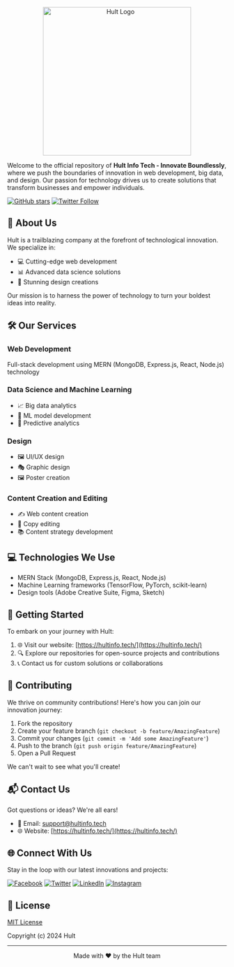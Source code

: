 <!-- # 🚀 Hult - Innovate Boundlessly -->

<p align="center">
  <img src="https://hultinfo.tech/HULT-1.png" alt="Hult Logo" width="340"/>
</p>

Welcome to the official repository of **Hult Info Tech - Innovate Boundlessly**, where we push the boundaries of innovation in web development, big data, and design. Our passion for technology drives us to create solutions that transform businesses and empower individuals.

[![GitHub stars](https://img.shields.io/github/stars/hult/hult-repo.svg?style=social&label=Star)](https://github.com/hult/hult-repo)
[![Twitter Follow](https://img.shields.io/twitter/follow/hultinfo.svg?style=social)](https://twitter.com/hultinfo)

## 🌟 About Us

Hult is a trailblazing company at the forefront of technological innovation. We specialize in:

- 💻 Cutting-edge web development
- 📊 Advanced data science solutions
- 🎨 Stunning design creations

Our mission is to harness the power of technology to turn your boldest ideas into reality.

## 🛠️ Our Services

### Web Development
Full-stack development using MERN (MongoDB, Express.js, React, Node.js) technology

### Data Science and Machine Learning
- 📈 Big data analytics
- 🤖 ML model development
- 🔮 Predictive analytics

### Design
- 🖼️ UI/UX design
- 🎭 Graphic design
- 🖼️ Poster creation

### Content Creation and Editing
- ✍️ Web content creation
- 📝 Copy editing
- 📚 Content strategy development

## 💻 Technologies We Use

- MERN Stack (MongoDB, Express.js, React, Node.js)
- Machine Learning frameworks (TensorFlow, PyTorch, scikit-learn)
- Design tools (Adobe Creative Suite, Figma, Sketch)

## 🚀 Getting Started

To embark on your journey with Hult:

1. 🌐 Visit our website: [https://hultinfo.tech/](https://hultinfo.tech/)
2. 🔍 Explore our repositories for open-source projects and contributions
3. 📞 Contact us for custom solutions or collaborations

## 🤝 Contributing

We thrive on community contributions! Here's how you can join our innovation journey:

1. Fork the repository
2. Create your feature branch (`git checkout -b feature/AmazingFeature`)
3. Commit your changes (`git commit -m 'Add some AmazingFeature'`)
4. Push to the branch (`git push origin feature/AmazingFeature`)
5. Open a Pull Request

We can't wait to see what you'll create!

## 📬 Contact Us

Got questions or ideas? We're all ears!

- 📧 Email: [support@hultinfo.tech](mailto:support@hultinfo.tech)
- 🌐 Website: [https://hultinfo.tech/](https://hultinfo.tech/)

## 🌐 Connect With Us

Stay in the loop with our latest innovations and projects:

[![Facebook](https://img.shields.io/badge/Facebook-%231877F2.svg?style=for-the-badge&logo=Facebook&logoColor=white)](https://www.facebook.com/hultinfo)
[![Twitter](https://img.shields.io/badge/Twitter-%231DA1F2.svg?style=for-the-badge&logo=Twitter&logoColor=white)](https://twitter.com/hultinfo)
[![LinkedIn](https://img.shields.io/badge/linkedin-%230077B5.svg?style=for-the-badge&logo=linkedin&logoColor=white)](https://www.linkedin.com/company/hultinfo)
[![Instagram](https://img.shields.io/badge/Instagram-%23E4405F.svg?style=for-the-badge&logo=Instagram&logoColor=white)](https://www.instagram.com/hultinfo)

## 📜 License

[MIT License](LICENSE)

Copyright (c) 2024 Hult

---

<p align="center">Made with ❤️ by the Hult team</p>
